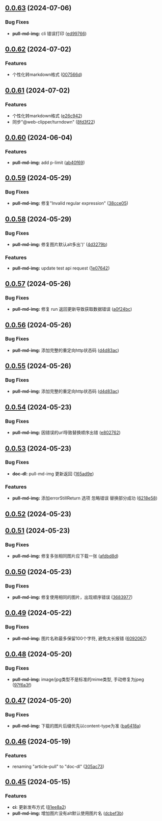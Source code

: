 ## [0.0.63](https://github.com/gxr404/doc-dl/compare/v0.0.62...v0.0.63) (2024-07-06)


### Bug Fixes

* **pull-md-img:** cli 错误打印 ([ed99766](https://github.com/gxr404/doc-dl/commit/ed997660669721456ed46f1d06a2538c76963aeb))



## [0.0.62](https://github.com/gxr404/doc-dl/compare/v0.0.61...v0.0.62) (2024-07-02)


### Features

* 个性化转markdown格式 ([007566d](https://github.com/gxr404/doc-dl/commit/007566db62e9431813d7043899f37e73aaff28da))



## [0.0.61](https://github.com/gxr404/doc-dl/compare/v0.0.60...v0.0.61) (2024-07-02)


### Features

* 个性化转markdown格式 ([e26c942](https://github.com/gxr404/doc-dl/commit/e26c942a40193cfaf98079a9b4b36a39f6d95609))
* 同步"@web-clipper/turndown" ([8fd3f22](https://github.com/gxr404/doc-dl/commit/8fd3f22e9875776f8ab18fa5f7fac384013e227e))



## [0.0.60](https://github.com/gxr404/doc-dl/compare/v0.0.59...v0.0.60) (2024-06-04)


### Features

* **pull-md-img:**  add p-limit ([ab40f69](https://github.com/gxr404/doc-dl/commit/ab40f698bb73d34d9ae78a2144fb439803292158))



## [0.0.59](https://github.com/gxr404/doc-dl/compare/v0.0.58...v0.0.59) (2024-05-29)


### Bug Fixes

* **pull-md-img:** 修复"Invalid regular expression" ([38cce05](https://github.com/gxr404/doc-dl/commit/38cce0579359448550a1df948a189b56ab60b2b8))



## [0.0.58](https://github.com/gxr404/doc-dl/compare/v0.0.57...v0.0.58) (2024-05-29)


### Bug Fixes

* **pull-md-img:** 修复图片默认alt多出')' ([4d3279b](https://github.com/gxr404/doc-dl/commit/4d3279b39c5c5eda516e23ff915ce692078ae78e))


### Features

* **pull-md-img:** update test api request ([1e07642](https://github.com/gxr404/doc-dl/commit/1e07642a66a3571c7cd9840fa8873f52fa4cc44f))



## [0.0.57](https://github.com/gxr404/doc-dl/compare/v0.0.56...v0.0.57) (2024-05-26)


### Bug Fixes

* **pull-md-img:** 修复 run 返回更新导致获取数据错误 ([a0f24bc](https://github.com/gxr404/doc-dl/commit/a0f24bcbacf9df6a15175e7db471dad707d1c34f))



## [0.0.56](https://github.com/gxr404/doc-dl/compare/v0.0.54...v0.0.56) (2024-05-26)


### Bug Fixes

* **pull-md-img:** 添加完整的重定向http状态码 ([d4d83ac](https://github.com/gxr404/doc-dl/commit/d4d83acf53783f1a1b9b8e14980f19342bf7a0a7))



## [0.0.55](https://github.com/gxr404/doc-dl/compare/v0.0.54...v0.0.55) (2024-05-26)


### Bug Fixes

* **pull-md-img:** 添加完整的重定向http状态码 ([d4d83ac](https://github.com/gxr404/doc-dl/commit/d4d83acf53783f1a1b9b8e14980f19342bf7a0a7))



## [0.0.54](https://github.com/gxr404/doc-dl/compare/v0.0.53...v0.0.54) (2024-05-23)


### Bug Fixes

* **pull-md-img:** 因错误的url导致替换顺序出错 ([e802762](https://github.com/gxr404/doc-dl/commit/e802762bfef83b489f590ea8bfe6cd89556ac05c))



## [0.0.53](https://github.com/gxr404/doc-dl/compare/v0.0.52...v0.0.53) (2024-05-23)


### Bug Fixes

* **doc-dl:** pull-md-img 更新返回 ([165ad9e](https://github.com/gxr404/doc-dl/commit/165ad9ecadb7d0f44aa37713d60d6132cd2a472a))


### Features

* **pull-md-img:** 添加errorStillReturn 选项 忽略错误 替换部分成功 ([6218e58](https://github.com/gxr404/doc-dl/commit/6218e58122e5ce3658385e5ca3bc0b688dd02ac0))



## [0.0.52](https://github.com/gxr404/doc-dl/compare/v0.0.51...v0.0.52) (2024-05-23)



## [0.0.51](https://github.com/gxr404/doc-dl/compare/v0.0.50...v0.0.51) (2024-05-23)


### Bug Fixes

* **pull-md-img:** 修复多张相同图片应下载一张 ([afdbd8d](https://github.com/gxr404/doc-dl/commit/afdbd8d1b30053a86688d9ab7658dbf1d47a99c3))



## [0.0.50](https://github.com/gxr404/doc-dl/compare/v0.0.49...v0.0.50) (2024-05-23)


### Bug Fixes

* **pull-md-img:** 修复使用相同的图片，出现顺序错误 ([3683977](https://github.com/gxr404/doc-dl/commit/3683977bfc61402154062c9f9f957c8a181624dc))



## [0.0.49](https://github.com/gxr404/doc-dl/compare/v0.0.48...v0.0.49) (2024-05-22)


### Bug Fixes

* **pull-md-img:** 图片名称最多保留100个字符, 避免太长报错 ([6092067](https://github.com/gxr404/doc-dl/commit/6092067622f3e694557061fce94577563c493a99))



## [0.0.48](https://github.com/gxr404/doc-dl/compare/v0.0.47...v0.0.48) (2024-05-20)


### Bug Fixes

* **pull-md-img:** image/jpg类型不是标准的mime类型, 手动修复为jpeg ([97f6a3f](https://github.com/gxr404/doc-dl/commit/97f6a3fefec25c2c5823b7f817ef6fe783cc1a8e))



## [0.0.47](https://github.com/gxr404/doc-dl/compare/v0.0.46...v0.0.47) (2024-05-20)


### Bug Fixes

* **pull-md-img:** 下载的图片后缀优先以content-type为准 ([ba6418a](https://github.com/gxr404/doc-dl/commit/ba6418aba0107106050694e4350bcd503a4daa8a))



## [0.0.46](https://github.com/gxr404/doc-dl/compare/v0.0.45...v0.0.46) (2024-05-19)


### Features

* renaming  "article-pull"  to "doc-dl" ([305ac73](https://github.com/gxr404/doc-dl/commit/305ac73b889d4edcd5b697e0956412beaf089840))



## [0.0.45](https://github.com/gxr404/doc-dl/compare/v0.0.44...v0.0.45) (2024-05-15)


### Features

* **ci:** 更新发布方式 ([81ee8a2](https://github.com/gxr404/doc-dl/commit/81ee8a2992cae884e81ded6b4a06cb3d9d4c1100))
* **pull-md-img:** 增加图片没有alt默认使用图片名 ([dcbef3b](https://github.com/gxr404/doc-dl/commit/dcbef3b24e2500724d1e2c012708656daa019fbb))



